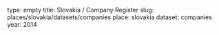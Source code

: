 type: empty
title: Slovakia / Company Register
slug: places/slovakia/datasets/companies
place: slovakia
dataset: companies
year: 2014
